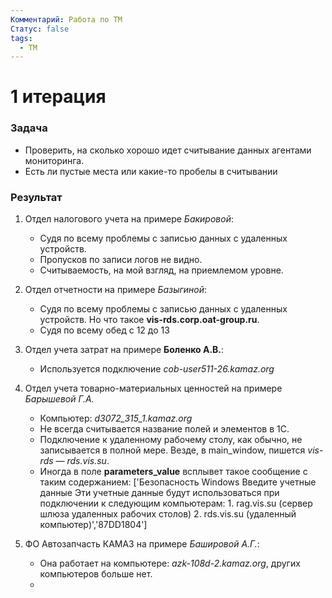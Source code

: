 ```yaml
---
Комментарий: Работа по ТМ
Статус: false
tags:
  - TM
---
```

# 1 итерация
### Задача 
 - Проверить, на сколько хорошо идет считывание данных агентами мониторинга.
 - Есть ли пустые места или какие-то пробелы в считывании

### Результат
1. Отдел налогового учета на примере *Бакировой*:
   - Судя по всему проблемы с записью данных с удаленных устройств.
   - Пропусков по записи логов не видно.
   - Считываемость, на мой взгляд, на приемлемом уровне.
     
2. Отдел отчетности на примере *Базыгиной*:
   - Судя по всему проблемы с записью данных с удаленных устройств. Но что такое **vis-rds.corp.oat-group.ru**.
   - Судя по всему обед с 12 до 13
     
3. Отдел учета затрат на примере **Боленко А.В.**:
   - Используется подключение *cob-user511-26.kamaz.org*
     
4.  Отдел учета товарно-материальных ценностей на примере *Барышевой Г.А.*
	   - Компьютер: *d3072_315_1.kamaz.org*
	   - Не всегда считывается название полей и элементов в 1С.
	   - Подключение к удаленному рабочему столу, как обычно, не записывается в полной мере. Везде, в main_window, пишется *vis-rds — rds.vis.su*.
	   - Иногда в поле **parameters_value** всплывет такое сообщение с таким содержанием:
		 ['Безопасность Windows Введите учетные данные Эти учетные данные будут использоваться при подключении к следующим компьютерам: 1. rag.vis.su (сервер шлюза удаленных рабочих столов) 2. rds.vis.su (удаленный компьютер)','87DD1804']
5. ФО Автозапчасть КАМАЗ на примере *Башировой А.Г.*:
   - Она работает на компьютере: *azk-108d-2.kamaz.org*, других компьютеров больше нет.
   - 

